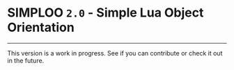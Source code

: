 # SIMPLOO `2.0` - Simple Lua Object Orientation
---

This version is a work in progress. See if you can contribute or check it out in the future.